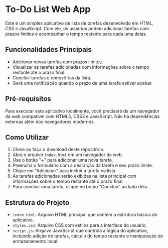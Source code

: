 # To-Do List Web App

Este é um simples aplicativo de lista de tarefas desenvolvido em HTML, CSS e JavaScript. Com ele, os usuários podem adicionar tarefas com prazos limites e acompanhar o tempo restante para cada uma delas.

## Funcionalidades Principais

- Adicionar novas tarefas com prazos limites.
- Visualizar as tarefas adicionadas com informações sobre o tempo restante até o prazo final.
- Concluir tarefas e removê-las da lista.
- Gerá uma notificação quando o prazo de uma tarefa estiver acabar.

## Pré-requisitos

Para executar este aplicativo localmente, você precisará de um navegador da web compatível com HTML5, CSS3 e JavaScript. Não há dependências externas além dos navegadores modernos.

## Como Utilizar

1. Clone ou faça o download deste repositório.
2. Abra o arquivo `index.html` em um navegador da web.
3. Use o botão "+" para adicionar uma nova tarefa.
4. Preencha o formulário com a descrição da tarefa e seu prazo limite.
5. Clique em "Adicionar" para incluir a tarefa na lista.
6. As tarefas adicionadas serão exibidas na lista principal com informações sobre o tempo restante até o prazo final.
7. Para concluir uma tarefa, clique no botão "Concluir" ao lado dela.

## Estrutura do Projeto

- `index.html`: Arquivo HTML principal que contém a estrutura básica do aplicativo.
- `styles.css`: Arquivo CSS com estilos para a interface do usuário.
- `script.js`: Arquivo JavaScript que controla a lógica do aplicativo, incluindo adição de tarefas, cálculo do tempo restante e manipulação do armazenamento local.
